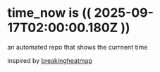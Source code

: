 # time_now is (( 2025-09-17T02:00:00.180Z ))

an automated repo that shows the currnent time

inspired by [breakingheatmap](https://github.com/breakingheatmap/breakingheatmap)